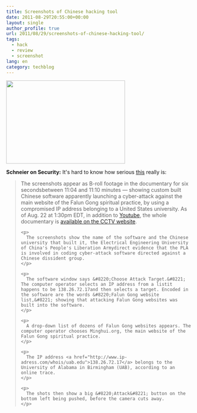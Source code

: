 ```yaml
---
title: Screenshots of Chinese hacking tool
date: 2011-08-29T20:55:00+00:00
layout: single
author_profile: true
url: 2011/08/29/screenshots-of-chinese-hacking-tool/
tags:
  - hack
  - review
  - screenshot
lang: en
category: techblog
---
```

<div dir="ltr" trbidi="on">
  <div>
    <a href="http://3.bp.blogspot.com/-oUPHLf8F1OE/Tlv1iJZIGGI/AAAAAAAAD_0/oZOXirKT5Bs/s1600/575.0.1.0.16777215.0.stories.large.2011.08.22.CCTV-7-2.jpg" imageanchor="1"><img border="0" height="224" src="http://3.bp.blogspot.com/-oUPHLf8F1OE/Tlv1iJZIGGI/AAAAAAAAD_0/oZOXirKT5Bs/s320/575.0.1.0.16777215.0.stories.large.2011.08.22.CCTV-7-2.jpg" width="320" /></a>
  </div>
  
  <p>
    <b>Schneier on Security:</b> It's hard to know how serious <a href="http://www.theepochtimes.com/n2/china-news/slip-up-in-chinese-military-tv-show-reveals-more-than-intended-60619.html">this</a> really is:
  </p>
  
  <blockquote>
    <p>
      The screenshots appear as B-roll footage in the documentary for six seconds­between 11:04 and 11:10 minutes &#8212; showing custom built Chinese software apparently launching a cyber-attack against the main website of the Falun Gong spiritual practice, by using a compromised IP address belonging to a United States university. As of Aug. 22 at 1:30pm EDT, in addition to <a href="http://ept.ms/oxUW6k">Youtube</a>, the whole documentary is <a href="http://military.cntv.cn/program/jskj/20110717/100139.shtml">available on the CCTV website</a>.
    </p>
    
    <p>
      The screenshots show the name of the software and the Chinese university that built it, the Electrical Engineering University of China's People's Liberation Army­direct evidence that the PLA is involved in coding cyber-attack software directed against a Chinese dissident group.
    </p>
    
    <p>
      The software window says &#8220;Choose Attack Target.&#8221; The computer operator selects an IP address from a list­it happens to be 138.26.72.17­and then selects a target. Encoded in the software are the words &#8220;Falun Gong website list,&#8221; showing that attacking Falun Gong websites was built into the software.
    </p>
    
    <p>
      A drop-down list of dozens of Falun Gong websites appears. The computer operator chooses Minghui.org, the main website of the Falun Gong spiritual practice.
    </p>
    
    <p>
      The IP address <a href="http://www.ip-adress.com/whois/uab.edu">138.26.72.17</a> belongs to the University of Alabama in Birmingham (UAB), according to an online trace.
    </p>
    
    <p>
      The shots then show a big &#8220;Attack&#8221; button on the bottom left being pushed, before the camera cuts away.
    </p>
  </blockquote>
</div>